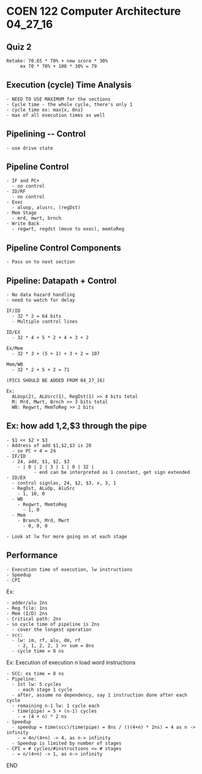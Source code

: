 # COEN 122 Computer Architecture 04_27_16

## Quiz 2

    Retake: 70.65 * 70% + new score * 30%
         ex 70 * 70% + 100 * 30% = 79

## Execution (cycle) Time Analysis

    - NEED TO USE MAXIMUM for the sections
    - Cycle time - the whole cycle, there's only 1
    - cycle time ex: max{x, 8ns}
    - max of all execution times as well

## Pipelining -- Control

    - use drive state

## Pipeline Control

    - IF and PC+
      - no control
    - ID/RF
      - no control
    - Exec
      - aluop, alusrc, (regDst)
    - Mem Stage
      - mrd, mwrt, brnch
    - Write Back
      - regwrt, regdst (move to exec), memtoReg

## Pipeline Control Components

    - Pass on to next section

## Pipeline: Datapath + Control

    - No data hazard handling
    - need to watch for delay

    IF/ID
      - 32 * 2 = 64 bits
      - Multiple control lines

    ID/EX
      - 32 * 4 + 5 * 2 + 4 + 3 + 2

    Ex/Mem
      - 32 * 3 + (5 + 1) + 3 + 2 = 107

    Mem/WB
      - 32 * 2 + 5 + 2 = 71

    (PICS SHOULD BE ADDED FROM 04_27_16)

    Ex:
      ALUop(2), ALUsrc(1), RegDst(1) >> 4 bits total
      M: Mrd, Mwrt, Brnch >> 3 bits total
      WB: Regwrt, MemToReg >> 2 bits

## Ex: how add $1,$2,$3 through the pipe

    - $1 << $2 + $3
    - Address of add $1,$2,$3 is 20
      - so PC + 4 = 24
    - IF/ID
      - 24, add, $1, $2, $3
        - | 0 | 2 | 3 | 1 | 0 | 32 |
              - end can be interpreted as 1 constant, get sign extended
    - ID/EX
      - control signlas, 24, $2, $3, x, 3, 1
      - RegDst, ALuOp, AluSrc
        - 1, 10, 0
      - WB
        - Regwrt, MemtoReg
          - 1, 0
      - Mem
        - Branch, Mrd, Mwrt
          - 0, 0, 0

    - Look at lw for more going on at each stage

## Performance

    - Execution time of execution, lw instructions
    - Speedup
    - CPI

  Ex:

    - adder/alu 2ns
    - Reg file: 1ns
    - Mem (I/D) 2ns
    - Critical path: 2ns
    - so cycle time of pipeline is 2ns
      - cover the longest operation
    - scc:
      - lw: im, rf, alu, dm, rf
        - 2, 1, 2, 2, 1 >> sum = 8ns
      - cycle time = 8 ns

  Ex: Execution of execution n load word instructions

    - SCC: ex time = 8 ns
    - Pipeline:
      - 1st lw: 5 cycles
        - each stage 1 cycle
      - after, assume no dependency, say 1 instruction done after each cycle
      - remaining n-1 lw: 1 cycle each
      - time(pipe) = 5 + (n-1) cycles
        - = (4 + n) * 2 ns
    - Speedup
      - speedup = time(scc)/time(pipe) = 8ns / ()(4+n) * 2ns) = 4 as n -> infinity
        - = 4n/(4+n) -> 4, as n-> infinity
      - Speedup is limited by number of stages
    - CPI = # cycles/#instructions <= # stages
      - = n/(4+n) -> 1, as n-> infinity

END
